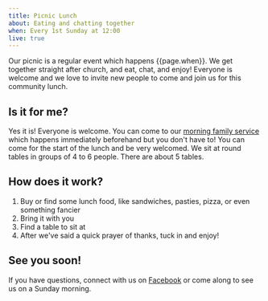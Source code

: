 ```yaml
---
title: Picnic Lunch
about: Eating and chatting together
when: Every 1st Sunday at 12:00
live: true
---
```


Our picnic is a regular event which happens {{page.when}}. We get together straight after church, and eat, chat, and enjoy! Everyone is welcome and we love to invite new people to come and join us for this community lunch.

## Is it for me?

Yes it is! Everyone is welcome. You can come to our [morning family service][ms] which happens immediately beforehand but you don't have to! You can come for the start of the lunch and be very welcomed. We sit at round tables in groups of 4 to 6 people. There are about 5 tables.

[ms]: /services/familyservice/

## How does it work?

 1. Buy or find some lunch food, like sandwiches, pasties, pizza, or even something fancier
 2. Bring it with you
 3. Find a table to sit at
 4. After we've said a quick prayer of thanks, tuck in and enjoy!

## See you soon!

If you have questions, connect with us on [Facebook][fb] or come along to see us on a Sunday morning.

[fb]: https://www.facebook.com/canningroad
